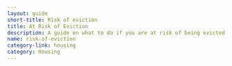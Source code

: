 ```yaml
---
layout: guide
short-title: Risk of eviction
title: At Risk of Eviction
description: A guide on what to do if you are at risk of being evicted
name: risk-of-eviction
category-link: housing
category: Housing
---
```


